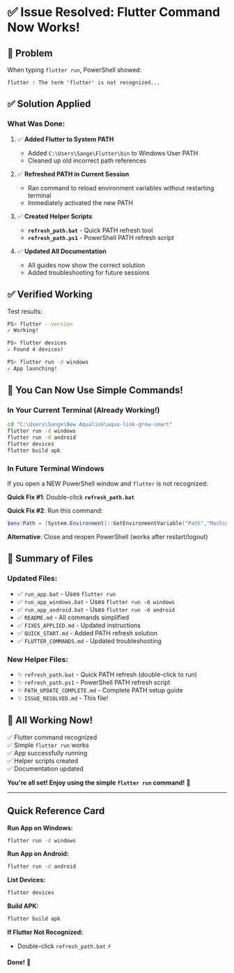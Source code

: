 # ✅ Issue Resolved: Flutter Command Now Works!

## 🎯 Problem
When typing `flutter run`, PowerShell showed:
```
flutter : The term 'flutter' is not recognized...
```

## ✅ Solution Applied

### What Was Done:
1. ✅ **Added Flutter to System PATH**
   - Added `C:\Users\Sange\Flutter\bin` to Windows User PATH
   - Cleaned up old incorrect path references

2. ✅ **Refreshed PATH in Current Session**
   - Ran command to reload environment variables without restarting terminal
   - Immediately activated the new PATH

3. ✅ **Created Helper Scripts**
   - **`refresh_path.bat`** - Quick PATH refresh tool
   - **`refresh_path.ps1`** - PowerShell PATH refresh script

4. ✅ **Updated All Documentation**
   - All guides now show the correct solution
   - Added troubleshooting for future sessions

## ✅ Verified Working

Test results:
```bash
PS> flutter --version
✓ Working!

PS> flutter devices
✓ Found 4 devices!

PS> flutter run -d windows
✓ App launching!
```

## 🚀 You Can Now Use Simple Commands!

### In Your Current Terminal (Already Working!)
```bash
cd "C:\Users\Sange\New Aqualink\aqua-link-grow-smart"
flutter run -d windows
flutter run -d android
flutter devices
flutter build apk
```

### In Future Terminal Windows

If you open a NEW PowerShell window and `flutter` is not recognized:

**Quick Fix #1**: Double-click **`refresh_path.bat`**

**Quick Fix #2**: Run this command:
```powershell
$env:Path = [System.Environment]::GetEnvironmentVariable("Path","Machine") + ";" + [System.Environment]::GetEnvironmentVariable("Path","User")
```

**Alternative**: Close and reopen PowerShell (works after restart/logout)

## 📝 Summary of Files

### Updated Files:
- ✅ `run_app.bat` - Uses `flutter run`
- ✅ `run_app_windows.bat` - Uses `flutter run -d windows`
- ✅ `run_app_android.bat` - Uses `flutter run -d android`
- ✅ `README.md` - All commands simplified
- ✅ `FIXES_APPLIED.md` - Updated instructions
- ✅ `QUICK_START.md` - Added PATH refresh solution
- ✅ `FLUTTER_COMMANDS.md` - Updated troubleshooting

### New Helper Files:
- ✨ `refresh_path.bat` - Quick PATH refresh (double-click to run)
- ✨ `refresh_path.ps1` - PowerShell PATH refresh script
- ✨ `PATH_UPDATE_COMPLETE.md` - Complete PATH setup guide
- ✨ `ISSUE_RESOLVED.md` - This file!

## 🎉 All Working Now!

✅ Flutter command recognized  
✅ Simple `flutter run` works  
✅ App successfully running  
✅ Helper scripts created  
✅ Documentation updated  

**You're all set! Enjoy using the simple `flutter run` command!** 🚀

---

## Quick Reference Card

**Run App on Windows:**
```bash
flutter run -d windows
```

**Run App on Android:**
```bash
flutter run -d android
```

**List Devices:**
```bash
flutter devices
```

**Build APK:**
```bash
flutter build apk
```

**If Flutter Not Recognized:**
- Double-click `refresh_path.bat` ⚡

**Done!** 🎯

